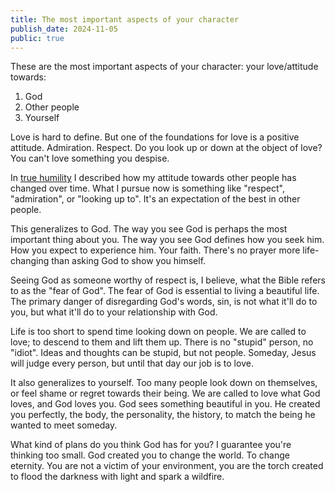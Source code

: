```yaml
---
title: The most important aspects of your character
publish_date: 2024-11-05
public: true
---
```


These are the most important aspects of your character: your love/attitude towards:
1. God
2. Other people
3. Yourself

Love is hard to define. But one of the foundations for love is a positive attitude. Admiration. Respect. Do you look up or down at the object of love? You can't love something you despise.

In [true humility](/true_humility) I described how my attitude towards other people has changed over time. What I pursue now is something like "respect", "admiration", or "looking up to". It's an expectation of the best in other people.

This generalizes to God. The way you see God is perhaps the most important thing about you. The way you see God defines how you seek him. How you expect to experience him. Your faith. There's no prayer more life-changing than asking God to show you himself.

Seeing God as someone worthy of respect is, I believe, what the Bible refers to as the "fear of God". The fear of God is essential to living a beautiful life. The primary danger of disregarding God's words, sin, is not what it'll do to you, but what it'll do to your relationship with God.

Life is too short to spend time looking down on people. We are called to love; to descend to them and lift them up. There is no "stupid" person, no "idiot". Ideas and thoughts can be stupid, but not people. Someday, Jesus will judge every person, but until that day our job is to love.

It also generalizes to yourself. Too many people look down on themselves, or feel shame or regret towards their being. We are called to love what God loves, and God loves you. God sees something beautiful in you. He created you perfectly, the body, the personality, the history, to match the being he wanted to meet someday.

What kind of plans do you think God has for you? I guarantee you're thinking too small. God created you to change the world. To change eternity. You are not a victim of your environment, you are the torch created to flood the darkness with light and spark a wildfire.
